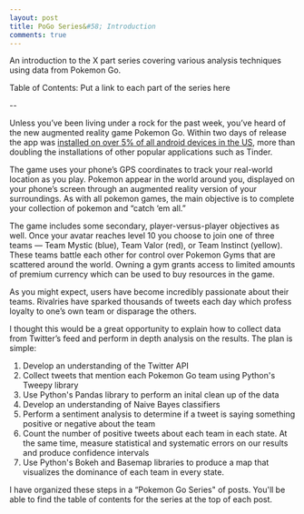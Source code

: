```yaml
---
layout: post
title: PoGo Series&#58; Introduction
comments: true
---
```


An introduction to the X part series covering various analysis techniques using data from Pokemon Go.

<!--more-->

Table of Contents:
Put a link to each part of the series here


--

Unless you’ve been living under a rock for the past week, you’ve heard of the new augmented reality game Pokemon Go.  Within two days of release the app was [installed on over 5% of all android devices in the US](https://www.similarweb.com/blog/pokemon-go), more than doubling the installations of other popular applications such as Tinder.  

The game uses your phone’s GPS coordinates to track your real-world location as you play.  Pokemon appear in the world around you, displayed on your phone’s screen through an augmented reality version of your surroundings.
As with all pokemon games, the main objective is to complete your collection of pokemon and “catch ‘em all.”  

The game includes some secondary, player-versus-player objectives as well.  Once your avatar reaches level 10 you choose to join one of three teams — Team Mystic (blue), Team Valor (red), or Team Instinct (yellow).  These teams battle each other for control over Pokemon Gyms that are scattered around the world.  Owning a gym grants access to limited amounts of premium currency which can be used to buy resources in the game.

As you might expect, users have become incredibly passionate about their teams.  Rivalries have sparked thousands of tweets each day which profess loyalty to one’s own team or disparage the others.
 
I thought this would be a great opportunity to explain how to collect data from Twitter’s feed and perform in depth analysis on the results.  The plan is simple:

1. Develop an understanding of the Twitter API 
2. Collect tweets that mention each Pokemon Go team using Python's Tweepy library
3. Use Python's Pandas library to perform an inital clean up of the data
4. Develop an understanding of Naive Bayes classifiers
5. Perform a sentiment analysis to determine if a tweet is saying something positive or negative about the team
6. Count the number of positive tweets about each team in each state.  At the same time, measure statistical and systematic errors on our results and produce confidence intervals
7. Use Python's Bokeh and Basemap libraries to produce a map that visualizes the dominance of each team in every state.  

I have organized these steps in a “Pokemon Go Series" of posts.  You'll be able to find the table of contents for the series at the top of each post.
